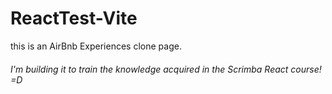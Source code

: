 # ReactTest-Vite
this is an AirBnb Experiences clone page.
###### I'm building it to train the knowledge acquired in the Scrimba React course! =D
